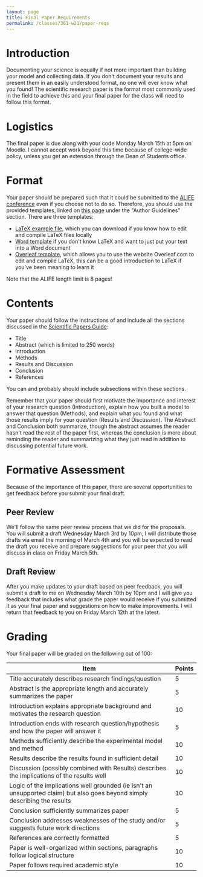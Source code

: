 ```yaml
---
layout: page
title: Final Paper Requirements
permalink: /classes/361-w21/paper-reqs
---
```


# Introduction
Documenting your science is equally if not more important than building your model and collecting data. If you don't document your results and present them in an easily understood format, no one will ever know what you found!
The scientific research paper is the format most commonly used in the field to achieve this and your final paper for the class will need to follow this format.

# Logistics
The final paper is due along with your code Monday March 15th at 5pm on Moodle. I cannot accept work beyond this time because of college-wide policy, unless you get an extension through the Dean of Students office.

# Format
Your paper should be prepared such that it could be submitted to the [ALIFE conference](https://www.robot100.cz/) even if you choose not to do so. Therefore, you should use the provided templates, linked on [this page](https://www.robot100.cz/call-for-papers) under the "Author Guidelines" section. There are three templates:
* [LaTeX example file](https://www.dropbox.com/sh/qvsev03o8jxslod/AABuMm69W9qZRijzKb9b3n0Fa?dl=0), which you can download if you know how to edit and compile LaTeX files locally
* [Word template](https://cdc060a3-10bf-4b07-93a2-15cacd74b2c5.filesusr.com/ugd/57c1fe_d955908f01e84615b814bfb98851c756.doc?dn=alife2021_word_template.doc) if you don't know LaTeX and want to just put your text into a Word document
* [Overleaf template](https://www.overleaf.com/read/yccyfqcssfqj), which allows you to use the website Overleaf.com to edit and compile LaTeX, this can be a good introduction to LaTeX if you've been meaning to learn it

Note that the ALIFE length limit is 8 pages!

# Contents
Your paper should follow the instructions of and include all the sections discussed in the [Scientific Papers Guide](https://moodle.carleton.edu/mod/resource/view.php?id=630039):
* Title
* Abstract (which is limited to 250 words)
* Introduction
* Methods
* Results and Discussion
* Conclusion
* References

You can and probably should include subsections within these sections.

Remember that your paper should first motivate the importance and interest of your research question (Introduction), explain how you built a model to answer that question (Methods), and explain what you found and what those results imply for your question (Results and Discussion). The Abstract and Conclusion both summarize, though the abstract assumes the reader hasn't read the rest of the paper first, whereas the conclusion is more about reminding the reader and summarizing what they just read in addition to discussing potential future work.

# Formative Assessment
Because of the importance of this paper, there are several opportunities to get feedback before you submit your final draft.

## Peer Review
We'll follow the same peer review process that we did for the proposals. You will submit a draft Wednesday March 3rd by 10pm, I will distribute those drafts via email the morning of March 4th and you will be expected to read the draft you receive and prepare suggestions for your peer that you will discuss in class on Friday March 5th.

## Draft Review
After you make updates to your draft based on peer feedback, you will submit a draft to me on Wednesday March 10th by 10pm and I will give you feedback that includes what grade the paper would receive if you submitted it as your final paper and suggestions on how to make improvements. I will return that feedback to you on Friday March 12th at the latest.

# Grading
Your final paper will be graded on the following out of 100:

| Item | Points |
|------|--------|
| Title accurately describes research findings/question | 5 |
| Abstract is the appropriate length and accurately summarizes the paper | 5 |
| Introduction explains appropriate background and motivates the research question | 10 |
| Introduction ends with research question/hypothesis and how the paper will answer it | 5 |
| Methods sufficiently describe the experimental model and method | 10 |
| Results describe the results found in sufficient detail | 10 |
| Discussion (possibly combined with Results) describes the implications of the results well |10 |
| Logic of the implications well grounded (ie isn't an unsupported claim) but also goes beyond simply describing the results | 10 |
| Conclusion sufficiently summarizes paper | 5 |
| Conclusion addresses weaknesses of the study and/or suggests future work directions | 5 |
| References are correctly formatted |5 |
| Paper is well-organized within sections, paragraphs follow logical structure | 10 |
| Paper follows required academic style | 10 |